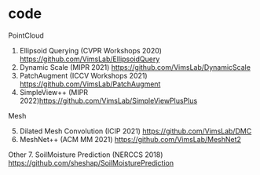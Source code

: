 # code

PointCloud

1. Ellipsoid Querying (CVPR Workshops 2020) https://github.com/VimsLab/EllipsoidQuery
2. Dynamic Scale (MIPR 2021) https://github.com/VimsLab/DynamicScale
3. PatchAugment (ICCV Workshops 2021) https://github.com/VimsLab/PatchAugment
4. SimpleView++ (MIPR 2022)https://github.com/VimsLab/SimpleViewPlusPlus

Mesh

5. Dilated Mesh Convolution (ICIP 2021) https://github.com/VimsLab/DMC
6. MeshNet++ (ACM MM 2021) https://github.com/VimsLab/MeshNet2

Other 
7. SoilMoisture Prediction (NERCCS 2018) https://github.com/sheshap/SoilMoisturePrediction

